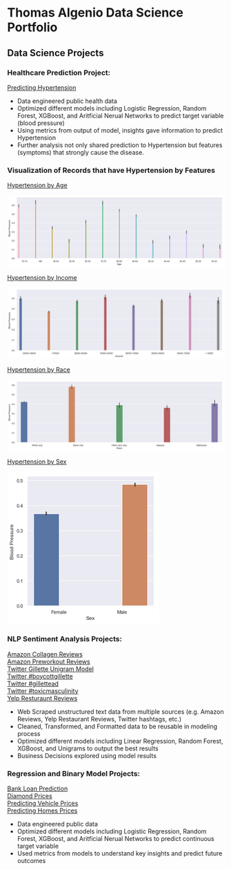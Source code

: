 # Thomas Algenio Data Science Portfolio
## Data Science Projects

### Healthcare Prediction Project:
[Predicting Hypertension](https://github.com/thomasalgenio/Sample_Projects/blob/main/Predicting%20Hypertension%20%26%20Symptoms.ipynb)  

* Data engineered public health data
* Optimized different models including Logistic Regression, Random Forest, XGBoost, and Aritficial Nerual Networks to predict target variable (blood pressure)
* Using metrics from output of model, insights gave information to predict Hypertension
* Further analysis not only shared prediction to Hypertension but features (symptoms) that strongly cause the disease.  

### Visualization of Records that have Hypertension by Features
[Hypertension by Age](https://github.com/thomasalgenio/Sample_Projects/blob/main/Age%20Hypertension.png)  

![](/images/Age%20Hypertension.png)   

[Hypertension by Income](https://github.com/thomasalgenio/Sample_Projects/blob/main/Income%20Hypertension.png)  

![](/images/Income%20Hypertension.png)  

[Hypertension by Race](https://github.com/thomasalgenio/Sample_Projects/blob/main/Race%20Hypertension.png)  

![](/images/Race%20Hypertension.png) 

[Hypertension by Sex](https://github.com/thomasalgenio/Sample_Projects/blob/main/Sex%20Hypertension.png)   

![](/images/Sex%20Hypertension.png)   

### NLP Sentiment Analysis Projects:
[Amazon Collagen Reviews](https://github.com/thomasalgenio/Sample_Projects/blob/main/NLP%20Sentiment%20Analysis%20Amazon%20Collagen.ipynb)  
[Amazon Preworkout Reviews](https://github.com/thomasalgenio/Sample_Projects/blob/main/NLP%20Sentiment%20Analysis%20Amazon%20Reviews%20-%20Preworkout%20products%20%26%20Health%20Risks.ipynb)  
[Twitter Gillette Unigram Model](https://github.com/thomasalgenio/Sample_Projects/blob/main/NLP%20Sentiment%20Analysis%20Gillette%20Unigram%20Model.ipynb)  
[Twitter #boycottgillette](https://github.com/thomasalgenio/Sample_Projects/blob/main/NLP%20Sentiment%20Analysis%20Twitter%20%23boycottgillettee%20Word%20Cloud.ipynb)  
[Twitter #gillettead](https://github.com/thomasalgenio/Sample_Projects/blob/main/NLP%20Sentiment%20Analysis%20Twitter%20%23gillettead%20Word%20Cloud.ipynb)  
[Twitter #toxicmasculinity](https://github.com/thomasalgenio/Sample_Projects/blob/main/NLP%20Sentiment%20Analysis%20Twitter%20-%20%23toxicmasculinity%20Word%20Cloud.ipynb)  
[Yelp Resturaunt Reviews](https://github.com/thomasalgenio/Sample_Projects/blob/main/NLP%20Sentiment%20Analysis%20Yelp%20Restaurant%20Reviews.ipynb)  

* Web Scraped unstructured text data from multiple sources (e.g. Amazon Reviews, Yelp Restaurant Reviews, Twitter hashtags, etc.)
* Cleaned, Transformed, and Formatted data to be reusable in modeling process
* Optimized different models including Linear Regression, Random Forest, XGBoost, and Unigrams to output the best results
* Business Decisions explored using model results

### Regression and Binary Model Projects:
[Bank Loan Prediction](https://github.com/thomasalgenio/Sample_Projects/blob/main/Bank%20Loan%20Prediction.ipynb)  
[Diamond Prices](https://github.com/thomasalgenio/Sample_Projects/blob/main/Predicting%20Diamond%20Prices.ipynb)  
[Predicting Vehicle Prices](https://github.com/thomasalgenio/Sample_Projects/blob/main/Regression%20Model%20for%20Web%20Scraped%20Vehicle%20Data.ipynb)  
[Predicting Homes Prices](https://github.com/thomasalgenio/Sample_Projects/blob/main/Regression%20Predicting%20Price%20of%20Homes.ipynb)  

* Data engineered public data
* Optimized different models including Logistic Regression, Random Forest, XGBoost, and Aritficial Nerual Networks to predict continuous target variable
* Used metrics from models to understand key insights and predict future outcomes
